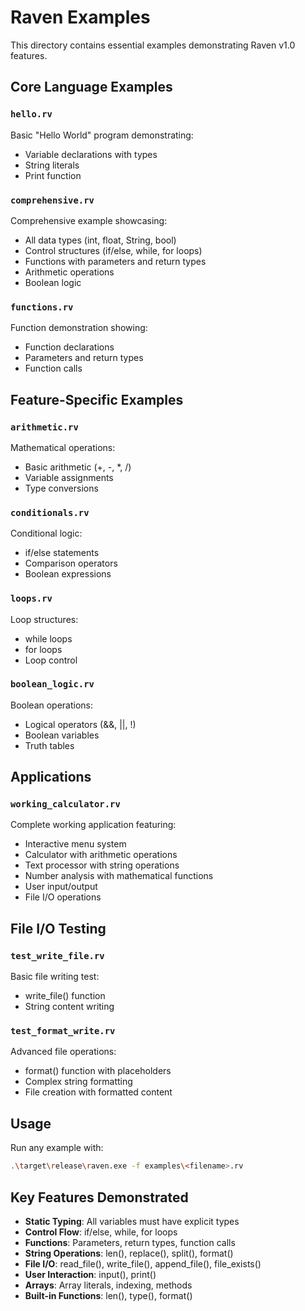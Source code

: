 # Raven Examples

This directory contains essential examples demonstrating Raven v1.0 features.

## Core Language Examples

### `hello.rv`
Basic "Hello World" program demonstrating:
- Variable declarations with types
- String literals
- Print function

### `comprehensive.rv`
Comprehensive example showcasing:
- All data types (int, float, String, bool)
- Control structures (if/else, while, for loops)
- Functions with parameters and return types
- Arithmetic operations
- Boolean logic

### `functions.rv`
Function demonstration showing:
- Function declarations
- Parameters and return types
- Function calls

## Feature-Specific Examples

### `arithmetic.rv`
Mathematical operations:
- Basic arithmetic (+, -, *, /)
- Variable assignments
- Type conversions

### `conditionals.rv`
Conditional logic:
- if/else statements
- Comparison operators
- Boolean expressions

### `loops.rv`
Loop structures:
- while loops
- for loops
- Loop control

### `boolean_logic.rv`
Boolean operations:
- Logical operators (&&, ||, !)
- Boolean variables
- Truth tables

## Applications

### `working_calculator.rv`
Complete working application featuring:
- Interactive menu system
- Calculator with arithmetic operations
- Text processor with string operations
- Number analysis with mathematical functions
- User input/output
- File I/O operations

## File I/O Testing

### `test_write_file.rv`
Basic file writing test:
- write_file() function
- String content writing

### `test_format_write.rv`
Advanced file operations:
- format() function with placeholders
- Complex string formatting
- File creation with formatted content

## Usage

Run any example with:
```bash
.\target\release\raven.exe -f examples\<filename>.rv
```

## Key Features Demonstrated

- **Static Typing**: All variables must have explicit types
- **Control Flow**: if/else, while, for loops
- **Functions**: Parameters, return types, function calls
- **String Operations**: len(), replace(), split(), format()
- **File I/O**: read_file(), write_file(), append_file(), file_exists()
- **User Interaction**: input(), print()
- **Arrays**: Array literals, indexing, methods
- **Built-in Functions**: len(), type(), format()
